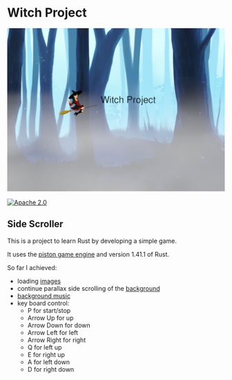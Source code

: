 Witch Project
===

![flying witch](assets/screen.png "Screenshot") 

[![Apache 2.0](https://img.shields.io/github/license/nebula-plugins/nebula-project-plugin.svg)](http://www.apache.org/licenses/LICENSE-2.0)


Side Scroller
---

This is a project to learn Rust by developing a simple game.

It uses the [piston game engine](https://github.com/PistonDevelopers/piston) and version 1.41.1 of Rust.

So far I achieved:

* loading [images](https://publicdomainvectors.org/en/free-clipart)
* continue parallax side scrolling of the [background](https://digitalmoons.itch.io/parallax-forest-background)
* [background music](https://freemusicarchive.org/music/Floating_Spirits/S27-X_II/Floating_Spirits_-_S27-X_II_-_06_Rise_Above)
* key board control: 
  * P for start/stop
  * Arrow Up for up
  * Arrow Down for down
  * Arrow Left for left
  * Arrow Right for right
  * Q for left up
  * E for right up
  * A for left down
  * D for right down
